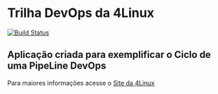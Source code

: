 # Trilha DevOps da 4Linux

<!-- Altere a Flag abaixo com sua URL do Travis -->
[![Build Status](https://travis-ci.com/joaovaliante/DevOpsLab-HelloWorld.svg?branch=master)](https://travis-ci.com/joaovaliante/DevOpsLab-HelloWorld)

## Aplicação criada para exemplificar o Ciclo de uma PipeLine DevOps


Para maiores informações acesse o [Site da 4Linux](https://www.4linux.com.br/cursos/devops)
